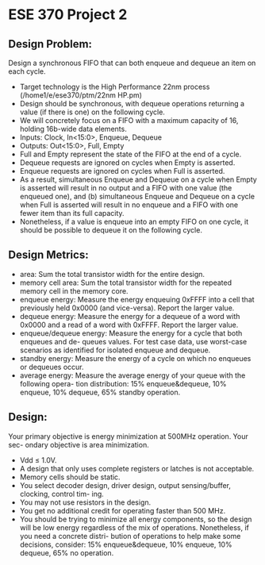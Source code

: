 # ESE 370 Project 2

## Design Problem:
Design a synchronous FIFO that can both enqueue and dequeue an item on each cycle.
- Target technology is the High Performance 22nm process (/home1/e/ese370/ptm/22nm HP.pm)
- Design should be synchronous, with dequeue operations returning a value (if there is
one) on the following cycle.
- We will concretely focus on a FIFO with a maximum capacity of 16, holding 16b-wide data elements.
- Inputs: Clock, In<15:0>, Enqueue, Dequeue
- Outputs: Out<15:0>, Full, Empty
- Full and Empty represent the state of the FIFO at the end of a cycle.
- Dequeue requests are ignored on cycles when Empty is asserted.
- Enqueue requests are ignored on cycles when Full is asserted.
- As a result, simultaneous Enqueue and Dequeue on a cycle when Empty is asserted
will result in no output and a FIFO with one value (the enqueued one), and (b) simultaneous Enqueue and Dequeue on a cycle when Full is asserted will result in no enqueue and a FIFO with one fewer item than its full capacity.
- Nonetheless, if a value is enqueue into an empty FIFO on one cycle, it should be possible to dequeue it on the following cycle.

## Design Metrics:
- area: Sum the total transistor width for the entire design.
- memory cell area: Sum the total transistor width for the repeated memory cell in the
memory core.
- enqueue energy: Measure the energy enqueuing 0xFFFF into a cell that previously
held 0x0000 (and vice-versa). Report the larger value.
- dequeue energy: Measure the energy for a dequeue of a word with 0x0000 and a read
of a word with 0xFFFF. Report the larger value.
- enqueue/dequeue energy: Measure the energy for a cycle that both enqueues and de-
queues values. For test case data, use worst-case scenarios as identified for isolated
enqueue and dequeue.
- standby energy: Measure the energy of a cycle on which no enqueues or dequeues occur.
- average energy: Measure the average energy of your queue with the following opera-
tion distribution: 15% enqueue&dequeue, 10% enqueue, 10% dequeue, 65% standby operation.

## Design:
Your primary objective is energy minimization at 500MHz operation. Your sec- ondary objective is area minimization.
- Vdd ≤ 1.0V.
- A design that only uses complete registers or latches is not acceptable.
- Memory cells should be static.
- You select decoder design, driver design, output sensing/buffer, clocking, control tim-
ing.
- You may not use resistors in the design.
- You get no additional credit for operating faster than 500 MHz.
- You should be trying to minimize all energy components, so the design will be low
energy regardless of the mix of operations. Nonetheless, if you need a concrete distri- bution of operations to help make some decisions, consider: 15% enqueue&dequeue, 10% enqueue, 10% dequeue, 65% no operation.
